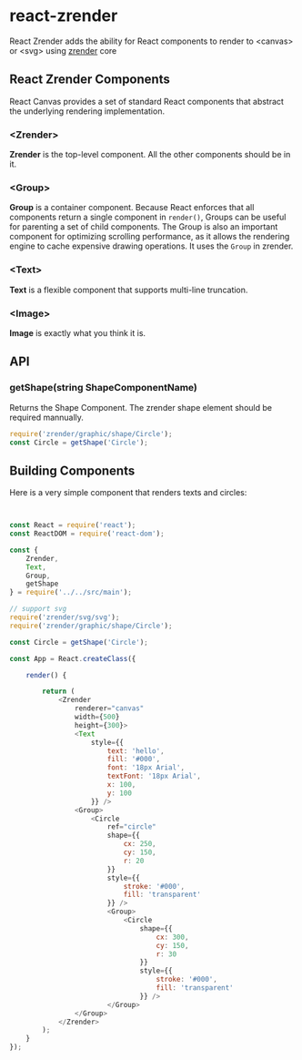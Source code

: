 # react-zrender

React Zrender adds the ability for React components to render to &lt;canvas&gt; or &lt;svg&gt; using [zrender](https://github.com/ecomfe/zrender) core

## React Zrender Components

React Canvas provides a set of standard React components that abstract the underlying rendering implementation.

### &lt;Zrender&gt;

**Zrender** is the top-level component. All the other components should be in it.

### &lt;Group&gt;

**Group** is a container component. Because React enforces that all components return a single component in `render()`, Groups can be useful for parenting a set of child components. The Group is also an important component for optimizing scrolling performance, as it allows the rendering engine to cache expensive drawing operations. It uses the `Group` in zrender.

### &lt;Text&gt;

**Text** is a flexible component that supports multi-line truncation.

### &lt;Image&gt;

**Image** is exactly what you think it is.

## API

### getShape(string ShapeComponentName)

Returns the Shape Component. The zrender shape element should be required mannually.

```javascript
require('zrender/graphic/shape/Circle');
const Circle = getShape('Circle');
```

## Building Components

Here is a very simple component that renders texts and circles:

```javascript


const React = require('react');
const ReactDOM = require('react-dom');

const {
    Zrender,
    Text,
    Group,
    getShape
} = require('../../src/main');

// support svg
require('zrender/svg/svg');
require('zrender/graphic/shape/Circle');

const Circle = getShape('Circle');

const App = React.createClass({

    render() {

        return (
            <Zrender
                renderer="canvas"
                width={500}
                height={300}>
                <Text
                    style={{
                        text: 'hello',
                        fill: '#000',
                        font: '18px Arial',
                        textFont: '18px Arial',
                        x: 100,
                        y: 100
                    }} />
                <Group>
                    <Circle
                        ref="circle"
                        shape={{
                            cx: 250,
                            cy: 150,
                            r: 20
                        }}
                        style={{
                            stroke: '#000',
                            fill: 'transparent'
                        }} />
                        <Group>
                            <Circle
                                shape={{
                                    cx: 300,
                                    cy: 150,
                                    r: 30
                                }}
                                style={{
                                    stroke: '#000',
                                    fill: 'transparent'
                                }} />
                        </Group>
                </Group>
            </Zrender>
        );
    }
});

```

